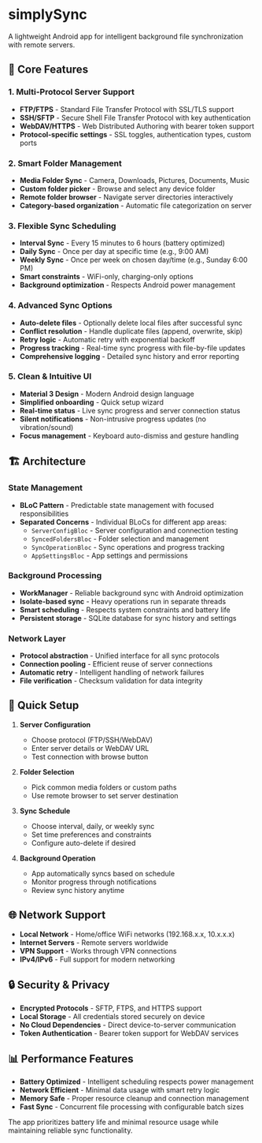 # simplySync

A lightweight Android app for intelligent background file synchronization with remote servers.

## 🚀 Core Features

### 1. **Multi-Protocol Server Support**
- **FTP/FTPS** - Standard File Transfer Protocol with SSL/TLS support
- **SSH/SFTP** - Secure Shell File Transfer Protocol with key authentication
- **WebDAV/HTTPS** - Web Distributed Authoring with bearer token support
- **Protocol-specific settings** - SSL toggles, authentication types, custom ports

### 2. **Smart Folder Management**
- **Media Folder Sync** - Camera, Downloads, Pictures, Documents, Music
- **Custom folder picker** - Browse and select any device folder
- **Remote folder browser** - Navigate server directories interactively
- **Category-based organization** - Automatic file categorization on server

### 3. **Flexible Sync Scheduling**
- **Interval Sync** - Every 15 minutes to 6 hours (battery optimized)
- **Daily Sync** - Once per day at specific time (e.g., 9:00 AM)
- **Weekly Sync** - Once per week on chosen day/time (e.g., Sunday 6:00 PM)
- **Smart constraints** - WiFi-only, charging-only options
- **Background optimization** - Respects Android power management

### 4. **Advanced Sync Options**
- **Auto-delete files** - Optionally delete local files after successful sync
- **Conflict resolution** - Handle duplicate files (append, overwrite, skip)
- **Retry logic** - Automatic retry with exponential backoff
- **Progress tracking** - Real-time sync progress with file-by-file updates
- **Comprehensive logging** - Detailed sync history and error reporting

### 5. **Clean & Intuitive UI**
- **Material 3 Design** - Modern Android design language
- **Simplified onboarding** - Quick setup wizard
- **Real-time status** - Live sync progress and server connection status
- **Silent notifications** - Non-intrusive progress updates (no vibration/sound)
- **Focus management** - Keyboard auto-dismiss and gesture handling

## 🏗️ Architecture

### **State Management**
- **BLoC Pattern** - Predictable state management with focused responsibilities
- **Separated Concerns** - Individual BLoCs for different app areas:
  - `ServerConfigBloc` - Server configuration and connection testing
  - `SyncedFoldersBloc` - Folder selection and management
  - `SyncOperationBloc` - Sync operations and progress tracking  
  - `AppSettingsBloc` - App settings and permissions

### **Background Processing**
- **WorkManager** - Reliable background sync with Android optimization
- **Isolate-based sync** - Heavy operations run in separate threads
- **Smart scheduling** - Respects system constraints and battery life
- **Persistent storage** - SQLite database for sync history and settings

### **Network Layer**
- **Protocol abstraction** - Unified interface for all sync protocols
- **Connection pooling** - Efficient reuse of server connections
- **Automatic retry** - Intelligent handling of network failures
- **File verification** - Checksum validation for data integrity

## 📱 Quick Setup

1. **Server Configuration**
   - Choose protocol (FTP/SSH/WebDAV)
   - Enter server details or WebDAV URL
   - Test connection with browse button

2. **Folder Selection** 
   - Pick common media folders or custom paths
   - Use remote browser to set server destination

3. **Sync Schedule**
   - Choose interval, daily, or weekly sync
   - Set time preferences and constraints
   - Configure auto-delete if desired

4. **Background Operation**
   - App automatically syncs based on schedule
   - Monitor progress through notifications
   - Review sync history anytime

## 🌐 Network Support

- **Local Network** - Home/office WiFi networks (192.168.x.x, 10.x.x.x)
- **Internet Servers** - Remote servers worldwide
- **VPN Support** - Works through VPN connections
- **IPv4/IPv6** - Full support for modern networking

## 🔒 Security & Privacy

- **Encrypted Protocols** - SFTP, FTPS, and HTTPS support
- **Local Storage** - All credentials stored securely on device
- **No Cloud Dependencies** - Direct device-to-server communication
- **Token Authentication** - Bearer token support for WebDAV services

## 📊 Performance Features

- **Battery Optimized** - Intelligent scheduling respects power management
- **Network Efficient** - Minimal data usage with smart retry logic
- **Memory Safe** - Proper resource cleanup and connection management
- **Fast Sync** - Concurrent file processing with configurable batch sizes

The app prioritizes battery life and minimal resource usage while maintaining reliable sync functionality.
